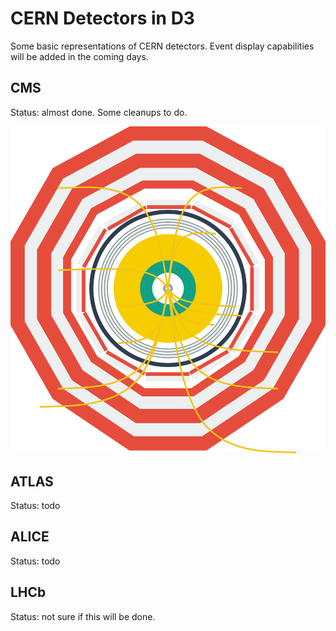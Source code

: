 # CERN Detectors in D3

Some basic representations of CERN detectors.
Event display capabilities will be added in the coming days.

## CMS

Status: almost done. Some cleanups to do.

![image](examples/cms.png)

## ATLAS

Status: todo

## ALICE

Status: todo

## LHCb

Status: not sure if this will be done.